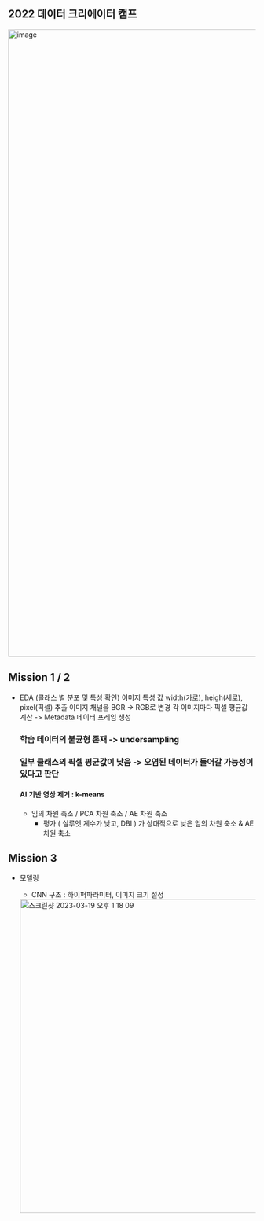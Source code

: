 ## 2022 데이터 크리에이터 캠프

<img width="1277" alt="image" src="https://user-images.githubusercontent.com/91936267/226153107-0a593046-fb58-4432-87cd-9c4a03adc3c3.png">


## Mission 1 / 2
- EDA (클래스 별 분포 및 특성 확인)
  이미지 특성 값 width(가로), heigh(세로), pixel(픽셀) 추출
  이미지 채널을 BGR -> RGB로 변경
  각 이미지마다 픽셀 평균값 계산 
  -> Metadata 데이터 프레임 생성
  
  ### 학습 데이터의 불균형 존재  -> undersampling

  ### 일부 클래스의 픽셀 평균값이 낮음 -> 오염된 데이터가 들어갈 가능성이 있다고 판단
  #### AI 기반 영상 제거 : k-means 
    * 임의 차원 축소 / PCA 차원 축소 / AE 차원 축소
      * 평가 ( 실루엣 계수가 낮고, DBI ) 가 상대적으로 낮은 임의 차원 축소 & AE 차원 축소
      
## Mission 3
- 모델링 
  * CNN 구조
    : 하이퍼파라미터, 이미지 크기 설정
    
  <img width="639" alt="스크린샷 2023-03-19 오후 1 18 09" src="https://user-images.githubusercontent.com/91936267/226153361-bba333be-a805-4c7a-9de9-8370e2067412.png">
